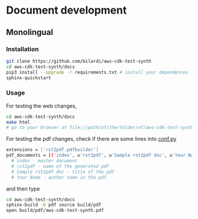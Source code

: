 # Document development

## Monolingual

### Installation

```sh
git clone https://github.com/bilardi/aws-cdk-test-synth
cd aws-cdk-test-synth/docs
pip3 install --upgrade -r requirements.txt # install your dependences
sphinx-quickstart
```

### Usage

For testing the web changes,

```sh
cd aws-cdk-test-synth/docs
make html
# go to your browser at file://path/of/the/folder/of/aws-cdk-test-synth/docs/build/html/index.html
```

For testing the pdf changes, check if there are some lines into [conf.py](https://github.com/bilardi/aws-cdk-test-synth/blob/master/docs/source/conf.py)

```sh
extensions = ['rst2pdf.pdfbuilder']
pdf_documents = [('index', u'rst2pdf', u'Sample rst2pdf doc', u'Your Name'),]
  # index - master document
  # rst2pdf - name of the generated pdf
  # Sample rst2pdf doc - title of the pdf
  # Your Name - author name in the pdf
```

and then type

```sh
cd aws-cdk-test-synth/docs
sphinx-build -b pdf source build/pdf
open build/pdf/aws-cdk-test-synth.pdf
```
